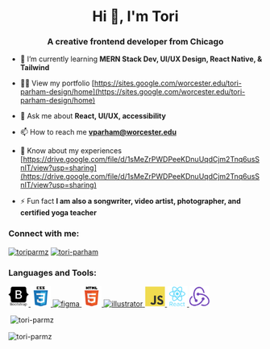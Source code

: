 <h1 align="center">Hi 👋, I'm Tori</h1>
<h3 align="center">A creative frontend developer from Chicago</h3>

- 🌱 I’m currently learning **MERN Stack Dev, UI/UX Design, React Native, & Tailwind**

- 👨‍💻 View my portfolio [https://sites.google.com/worcester.edu/tori-parham-design/home](https://sites.google.com/worcester.edu/tori-parham-design/home)

- 💬 Ask me about **React, UI/UX, accessibility**

- 📫 How to reach me **vparham@worcester.edu**

- 📄 Know about my experiences [https://drive.google.com/file/d/1sMeZrPWDPeeKDnuUqdCjm2Tnq6usSnIT/view?usp=sharing](https://drive.google.com/file/d/1sMeZrPWDPeeKDnuUqdCjm2Tnq6usSnIT/view?usp=sharing)

- ⚡ Fun fact **I am also a songwriter, video artist, photographer, and certified yoga teacher**

<h3 align="left">Connect with me:</h3>
<p align="left">
<a href="https://dev.to/toriparmz" target="blank"><img align="center" src="https://raw.githubusercontent.com/rahuldkjain/github-profile-readme-generator/master/src/images/icons/Social/devto.svg" alt="toriparmz" height="30" width="40" /></a>
<a href="https://linkedin.com/in/tori-parham" target="blank"><img align="center" src="https://raw.githubusercontent.com/rahuldkjain/github-profile-readme-generator/master/src/images/icons/Social/linked-in-alt.svg" alt="tori-parham" height="30" width="40" /></a>
</p>

<h3 align="left">Languages and Tools:</h3>
<p align="left"> <a href="https://getbootstrap.com" target="_blank" rel="noreferrer"> <img src="https://raw.githubusercontent.com/devicons/devicon/master/icons/bootstrap/bootstrap-plain-wordmark.svg" alt="bootstrap" width="40" height="40"/> </a> <a href="https://www.w3schools.com/css/" target="_blank" rel="noreferrer"> <img src="https://raw.githubusercontent.com/devicons/devicon/master/icons/css3/css3-original-wordmark.svg" alt="css3" width="40" height="40"/> </a> <a href="https://www.figma.com/" target="_blank" rel="noreferrer"> <img src="https://www.vectorlogo.zone/logos/figma/figma-icon.svg" alt="figma" width="40" height="40"/> </a> <a href="https://www.w3.org/html/" target="_blank" rel="noreferrer"> <img src="https://raw.githubusercontent.com/devicons/devicon/master/icons/html5/html5-original-wordmark.svg" alt="html5" width="40" height="40"/> </a> <a href="https://www.adobe.com/in/products/illustrator.html" target="_blank" rel="noreferrer"> <img src="https://www.vectorlogo.zone/logos/adobe_illustrator/adobe_illustrator-icon.svg" alt="illustrator" width="40" height="40"/> </a> <a href="https://developer.mozilla.org/en-US/docs/Web/JavaScript" target="_blank" rel="noreferrer"> <img src="https://raw.githubusercontent.com/devicons/devicon/master/icons/javascript/javascript-original.svg" alt="javascript" width="40" height="40"/> </a> <a href="https://reactjs.org/" target="_blank" rel="noreferrer"> <img src="https://raw.githubusercontent.com/devicons/devicon/master/icons/react/react-original-wordmark.svg" alt="react" width="40" height="40"/> </a> <a href="https://redux.js.org" target="_blank" rel="noreferrer"> <img src="https://raw.githubusercontent.com/devicons/devicon/master/icons/redux/redux-original.svg" alt="redux" width="40" height="40"/> </a> </p>

<p>&nbsp;<img align="center" src="https://github-readme-stats.vercel.app/api?username=tori-parmz&show_icons=true&locale=en" alt="tori-parmz" /></p>

<p><img align="center" src="https://github-readme-streak-stats.herokuapp.com/?user=tori-parmz&" alt="tori-parmz" /></p>
